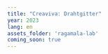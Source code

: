 ```yaml
---
title: "Creaviva: Drahtgitter"
year: 2023
lang: en
assets_folder: 'ragamala-lab'
coming_soon: true
---
```



